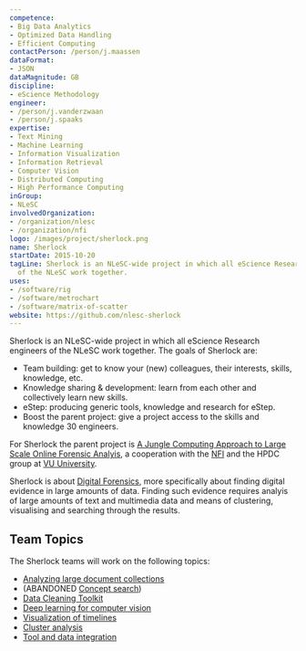 ```yaml
---
competence:
- Big Data Analytics
- Optimized Data Handling
- Efficient Computing
contactPerson: /person/j.maassen
dataFormat:
- JSON
dataMagnitude: GB
discipline:
- eScience Methodology
engineer:
- /person/j.vanderzwaan
- /person/j.spaaks
expertise:
- Text Mining
- Machine Learning
- Information Visualization
- Information Retrieval
- Computer Vision
- Distributed Computing
- High Performance Computing
inGroup:
- NLeSC
involvedOrganization:
- /organization/nlesc
- /organization/nfi
logo: /images/project/sherlock.png
name: Sherlock
startDate: 2015-10-20
tagLine: Sherlock is an NLeSC-wide project in which all eScience Research engineers
  of the NLeSC work together.
uses:
- /software/rig
- /software/metrochart
- /software/matrix-of-scatter
website: https://github.com/nlesc-sherlock
---
```

Sherlock is an NLeSC-wide project in which all eScience Research engineers of the NLeSC work together. The goals of Sherlock are:

  - Team building: get to know your (new) colleagues, their interests, skills, knowledge, etc.
  - Knowledge sharing & development: learn from each other and collectively learn new skills.
  - eStep: producing generic tools, knowledge and research for eStep.
  - Boost the parent project: give a project access to the skills and knowledge 30 engineers.

For Sherlock the parent project is [A Jungle Computing Approach to Large Scale Online Forensic Analyis](https://www.esciencecenter.nl/project/a-jungle-computing-approach-to-large-scale-online-forensic-analysis), a cooperation with the [NFI](http://www.nederlandsforensischinstituut.nl/) and the HPDC group at
[VU University](http://www.cs.vu.nl/en/research/computer-systems/hpdc/).

Sherlock is about [Digital Forensics](https://en.wikipedia.org/wiki/Digital_forensics), more specifically about finding digital evidence in large amounts of data. Finding such evidence requires analyis of large amounts of text and multimedia data and means of clustering, visualising and searching through the results.

## Team Topics

The Sherlock teams will work on the following topics:

- [Analyzing large document collections](https://github.com/NLeSC/Sherlock/blob/master/topics/analyzing_document_collections/analyzing_large_document_collections.md)
- (ABANDONED [Concept search](https://github.com/NLeSC/Sherlock/blob/master/topics/concept_search/README.md))
- [Data Cleaning Toolkit](https://github.com/nlesc-sherlock/Sherlock/blob/master/topics/data_cleaning_toolkit/README.md)
- [Deep learning for computer vision](https://github.com/NLeSC/Sherlock/blob/master/topics/deeplearning/deeplearning4computervision.md)
- [Visualization of timelines](https://github.com/NLeSC/Sherlock/tree/master/topics/timeline-visualization)
- [Cluster analysis](https://github.com/NLeSC/Sherlock/blob/master/topics/clusteranalysis/readme.md)
- [Tool and data integration](https://github.com/NLeSC/Sherlock/blob/master/topics/data_tools_integration/README.md)
